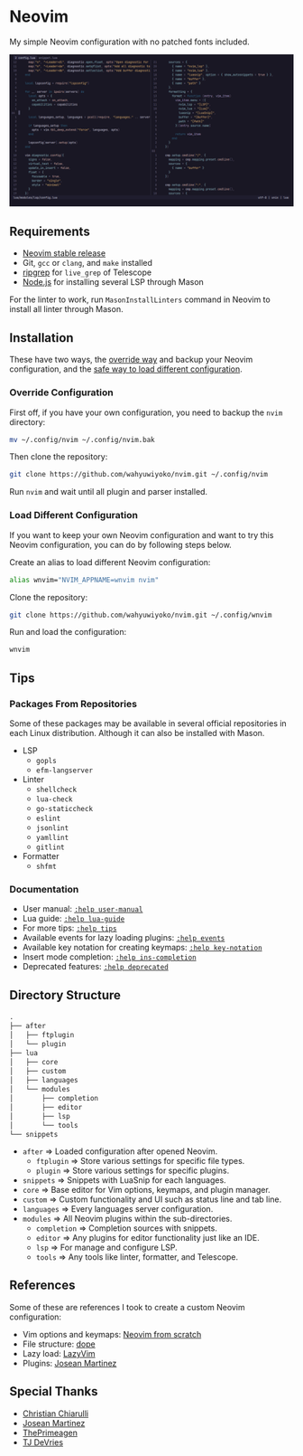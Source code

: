 # Neovim

My simple Neovim configuration with no patched fonts included.

![Neovim](https://raw.githubusercontent.com/wahyuwiyoko/dotfiles/main/screenshots/neovim.png)

## Requirements

- [Neovim stable release](https://github.com/neovim/neovim/releases/tag/stable)
- Git, `gcc` or `clang`, and `make` installed
- [ripgrep](https://github.com/BurntSushi/ripgrep) for `live_grep` of Telescope
- [Node.js](https://nodejs.org/) for installing several LSP through Mason

For the linter to work, run `MasonInstallLinters` command in Neovim to
install all linter through Mason.

## Installation

These have two ways, the
[override way](#override-configuration) and backup your Neovim configuration,
and the
[safe way to load different configuration](#load-different-configuration).

### Override Configuration

First off, if you have your own configuration, you need to backup the `nvim`
directory:

```sh
mv ~/.config/nvim ~/.config/nvim.bak
```

Then clone the repository:

```sh
git clone https://github.com/wahyuwiyoko/nvim.git ~/.config/nvim
```

Run `nvim` and wait until all plugin and parser installed.

### Load Different Configuration

If you want to keep your own Neovim configuration and want to try this Neovim
configuration, you can do by following steps below.

Create an alias to load different Neovim configuration:

```sh
alias wnvim="NVIM_APPNAME=wnvim nvim"
```

Clone the repository:

```sh
git clone https://github.com/wahyuwiyoko/nvim.git ~/.config/wnvim
```

Run and load the configuration:

```sh
wnvim
```

## Tips

### Packages From Repositories

Some of these packages may be available in several official repositories in
each Linux distribution. Although it can also be installed with Mason.

- LSP
  - `gopls`
  - `efm-langserver`
- Linter
  - `shellcheck`
  - `lua-check`
  - `go-staticcheck`
  - `eslint`
  - `jsonlint`
  - `yamllint`
  - `gitlint`
- Formatter
  - `shfmt`

### Documentation

- User manual: [`:help user-manual`](https://neovim.io/doc/user/usr_toc.html)
- Lua guide: [`:help lua-guide`](https://neovim.io/doc/user/lua-guide.html)
- For more tips: [`:help tips`](https://neovim.io/doc/user/tips.html)
- Available events for lazy loading plugins: [`:help events`](https://neovim.io/doc/user/autocmd.html#events)
- Available key notation for creating keymaps: [`:help key-notation`](https://neovim.io/doc/user/intro.html#key-notation)
- Insert mode completion: [`:help ins-completion`](https://neovim.io/doc/user/insert.html#ins-completion)
- Deprecated features: [`:help deprecated`](https://neovim.io/doc/user/deprecated.html)

## Directory Structure

```
.
├── after
│   ├── ftplugin
│   └── plugin
├── lua
│   ├── core
│   ├── custom
│   ├── languages
│   └── modules
│       ├── completion
│       ├── editor
│       ├── lsp
│       └── tools
└── snippets
```

- `after` => Loaded configuration after opened Neovim.
  - `ftplugin` => Store various settings for specific file types.
  - `plugin` => Store various settings for specific plugins.
- `snippets` => Snippets with LuaSnip for each languages.
- `core` => Base editor for Vim options, keymaps, and plugin manager.
- `custom` => Custom functionality and UI such as status line and tab line.
- `languages` => Every languages server configuration.
- `modules` => All Neovim plugins within the sub-directories.
  - `completion` => Completion sources with snippets.
  - `editor` => Any plugins for editor functionality just like an IDE.
  - `lsp` => For manage and configure LSP.
  - `tools` => Any tools like linter, formatter, and Telescope.

## References

Some of these are references I took to create a custom Neovim configuration:

- Vim options and keymaps: [Neovim from scratch](https://github.com/lunarvim/neovim-from-scratch)
- File structure: [dope](https://github.com/nvimdev/dope)
- Lazy load: [LazyVim](https://github.com/LazyVim/LazyVim)
- Plugins: [Josean Martinez](https://github.com/josean-dev/dev-environment-files)

## Special Thanks

- [Christian Chiarulli](https://github.com/ChristianChiarulli)
- [Josean Martinez](https://github.com/josean-dev)
- [ThePrimeagen](https://github.com/ThePrimeagen)
- [TJ DeVries](https://github.com/tjdevries)
